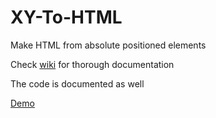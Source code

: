 # XY-To-HTML
Make HTML from absolute positioned elements

Check [wiki](https://github.com/Anton-Gusarov/XY-To-HTML/wiki) for thorough documentation

The code is documented as well

[Demo](https://serene-depths-35688.herokuapp.com/)
